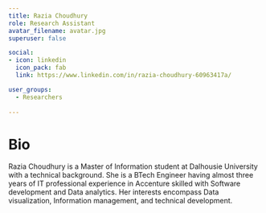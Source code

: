 ```yaml
---
title: Razia Choudhury
role: Research Assistant
avatar_filename: avatar.jpg
superuser: false

social:
- icon: linkedin
  icon_pack: fab
  link: https://www.linkedin.com/in/razia-choudhury-60963417a/

user_groups:
  - Researchers
  
---
```


# Bio
Razia Choudhury is a Master of Information student at Dalhousie University with a technical background. She is a BTech Engineer having almost three years of IT professional experience in Accenture skilled with Software development and Data analytics. Her interests encompass Data visualization, Information management, and technical development.

